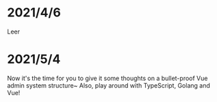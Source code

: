 # 2021/4/6
Leer

# 2021/5/4
Now it's the time for you to give it some thoughts on a bullet-proof Vue admin system structure~
Also, play around with TypeScript, Golang and Vue!